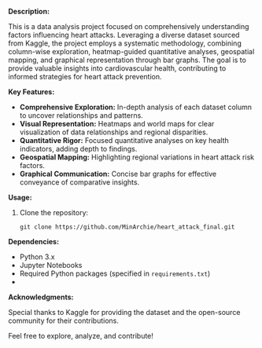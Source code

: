 

**Description:**

This is a data analysis project focused on comprehensively understanding factors influencing heart attacks. Leveraging a diverse dataset sourced from Kaggle, the project employs a systematic methodology, combining column-wise exploration, heatmap-guided quantitative analyses, geospatial mapping, and graphical representation through bar graphs. The goal is to provide valuable insights into cardiovascular health, contributing to informed strategies for heart attack prevention.

**Key Features:**
- **Comprehensive Exploration:** In-depth analysis of each dataset column to uncover relationships and patterns.
- **Visual Representation:** Heatmaps and world maps for clear visualization of data relationships and regional disparities.
- **Quantitative Rigor:** Focused quantitative analyses on key health indicators, adding depth to findings.
- **Geospatial Mapping:** Highlighting regional variations in heart attack risk factors.
- **Graphical Communication:** Concise bar graphs for effective conveyance of comparative insights.

**Usage:**

1. Clone the repository:
   ```
   git clone https://github.com/MinArchie/heart_attack_final.git
   ```

**Dependencies:**
- Python 3.x
- Jupyter Notebooks
- Required Python packages (specified in `requirements.txt`)
- 

**Acknowledgments:**

Special thanks to Kaggle for providing the dataset and the open-source community for their contributions.

Feel free to explore, analyze, and contribute!
